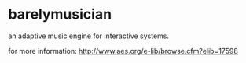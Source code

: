 barelymusician
==============

an adaptive music engine for interactive systems.

for more information: http://www.aes.org/e-lib/browse.cfm?elib=17598
